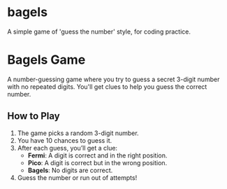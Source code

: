 # bagels

A simple game of 'guess the number' style, for coding practice.

# Bagels Game

A number-guessing game where you try to guess a secret 3-digit number with no repeated digits. You'll get clues to help you guess the correct number.

## How to Play
1. The game picks a random 3-digit number.
2. You have 10 chances to guess it.
3. After each guess, you’ll get a clue:
   - **Fermi**: A digit is correct and in the right position.
   - **Pico**: A digit is correct but in the wrong position.
   - **Bagels**: No digits are correct.
4. Guess the number or run out of attempts!


